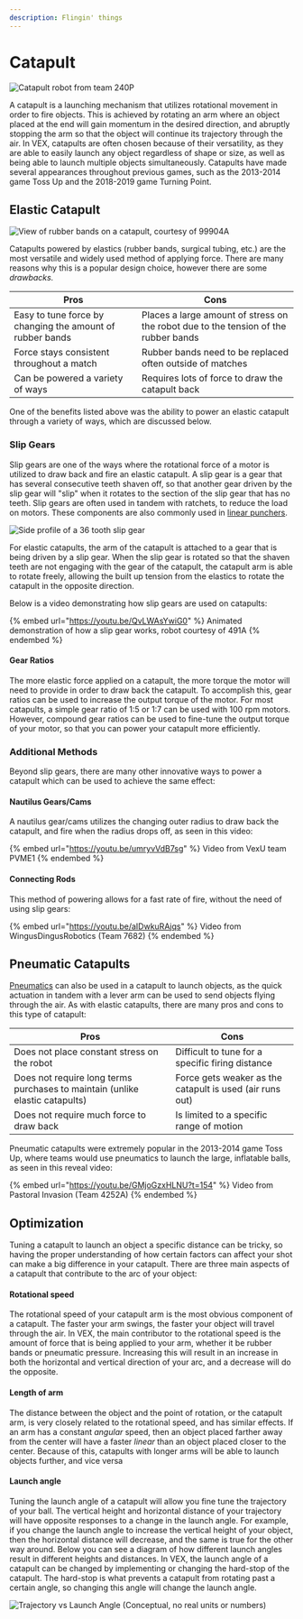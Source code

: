 ```yaml
---
description: Flingin' things
---
```


# Catapult

![Catapult robot from team 240P](../../.gitbook/assets/Image11.jpg)

A catapult is a launching mechanism that utilizes rotational movement in order to fire objects. This is achieved by rotating an arm where an object placed at the end will gain momentum in the desired direction, and abruptly stopping the arm so that the object will continue its trajectory through the air. In VEX, catapults are often chosen because of their versatility, as they are able to easily launch any object regardless of shape or size, as well as being able to launch multiple objects simultaneously. Catapults have made several appearances throughout previous games, such as the 2013-2014 game Toss Up and the 2018-2019 game Turning Point.

## Elastic Catapult

![View of rubber bands on a catapult, courtesy of 99904A](../../.gitbook/assets/wiki99904catapult.PNG)

Catapults powered by elastics (rubber bands, surgical tubing, etc.) are the most versatile and widely used method of applying force. There are many reasons why this is a popular design choice, however there are some _drawbacks._

| Pros                                                      | Cons                                                                                |
| --------------------------------------------------------- | ----------------------------------------------------------------------------------- |
| Easy to tune force by changing the amount of rubber bands | Places a large amount of stress on the robot due to the tension of the rubber bands |
| Force stays consistent throughout a match                 | Rubber bands need to be replaced often outside of matches                           |
| Can be powered a variety of ways                          | Requires lots of force to draw the catapult back                                    |

One of the benefits listed above was the ability to power an elastic catapult through a variety of ways, which are discussed below.

### Slip Gears

Slip gears are one of the ways where the rotational force of a motor is utilized to draw back and fire an elastic catapult. A slip gear is a gear that has several consecutive teeth shaven off, so that another gear driven by the slip gear will "slip" when it rotates to the section of the slip gear that has no teeth. Slip gears are often used in tandem with ratchets, to reduce the load on motors. These components are also commonly used in [linear punchers](linear-puncher.md).

![Side profile of a 36 tooth slip gear](../../.gitbook/assets/slipgearsmall.png)

For elastic catapults, the arm of the catapult is attached to a gear that is being driven by a slip gear. When the slip gear is rotated so that the shaven teeth are not engaging with the gear of the catapult, the catapult arm is able to rotate freely, allowing the built up tension from the elastics to rotate the catapult in the opposite direction.

Below is a video demonstrating how slip gears are used on catapults:

{% embed url="https://youtu.be/QvLWAsYwiG0" %}
Animated demonstration of how a slip gear works, robot courtesy of 491A
{% endembed %}

#### Gear Ratios

The more elastic force applied on a catapult, the more torque the motor will need to provide in order to draw back the catapult. To accomplish this, gear ratios can be used to increase the output torque of the motor. For most catapults, a simple gear ratio of 1:5 or 1:7 can be used with 100 rpm motors. However, compound gear ratios can be used to fine-tune the output torque of your motor, so that you can power your catapult more efficiently.

### Additional Methods

Beyond slip gears, there are many other innovative ways to power a catapult which can be used to achieve the same effect:

#### Nautilus Gears/Cams

A nautilus gear/cams utilizes the changing outer radius to draw back the catapult, and fire when the radius drops off, as seen in this video:

{% embed url="https://youtu.be/umryvVdB7sg" %}
Video from VexU team PVME1&#x20;
{% endembed %}

#### Connecting Rods

This method of powering allows for a fast rate of fire, without the need of using slip gears:

{% embed url="https://youtu.be/aIDwkuRAjqs" %}
Video from WingusDingusRobotics (Team 7682)
{% endembed %}

## Pneumatic Catapults

[Pneumatics](../pneumatics.md) can also be used in a catapult to launch objects, as the quick actuation in tandem with a lever arm can be used to send objects flying through the air. As with elastic catapults, there are many pros and cons to this type of catapult:

| Pros                                                                         | Cons                                                     |
| ---------------------------------------------------------------------------- | -------------------------------------------------------- |
| Does not place constant stress on the robot                                  | Difficult to tune for a specific firing distance         |
| Does not require long terms purchases to maintain (unlike elastic catapults) | Force gets weaker as the catapult is used (air runs out) |
| Does not require much force to draw back                                     | Is limited to a specific range of motion                 |

Pneumatic catapults were extremely popular in the 2013-2014 game Toss Up, where teams would use pneumatics to launch the large, inflatable balls, as seen in this reveal video:

{% embed url="https://youtu.be/GMjoGzxHLNU?t=154" %}
Video from Pastoral Invasion (Team 4252A)
{% endembed %}

## Optimization

Tuning a catapult to launch an object a specific distance can be tricky, so having the proper understanding of how certain factors can affect your shot can make a big difference in your catapult. There are three main aspects of a catapult that contribute to the arc of your object:

#### Rotational speed

The rotational speed of your catapult arm is the most obvious component of a catapult. The faster your arm swings, the faster your object will travel through the air. In VEX, the main contributor to the rotational speed is the amount of force that is being applied to your arm, whether it be rubber bands or pneumatic pressure. Increasing this will result in an increase in both the horizontal and vertical direction of your arc, and a decrease will do the opposite.

#### Length of arm

The distance between the object and the point of rotation, or the catapult arm, is very closely related to the rotational speed, and has similar effects. If an arm has a constant _angular_ speed, then an object placed farther away from the center will have a faster _linear_ than an object placed closer to the center. Because of this, catapults with longer arms will be able to launch objects further, and vice versa

#### Launch angle

Tuning the launch angle of a catapult will allow you fine tune the trajectory of your ball. The vertical height and horizontal distance of your trajectory will have opposite responses to a change in the launch angle. For example, if you change the launch angle to increase the vertical height of your object, then the horizontal distance will decrease, and the same is true for the other way around. Below you can see a diagram of how different launch angles result in different heights and distances. In VEX, the launch angle of a catapult can be changed by implementing or changing the hard-stop of the catapult. The hard-stop is what prevents a catapult from rotating past a certain angle, so changing this angle will change the launch angle.

![Trajectory vs Launch Angle (Conceptual, no real units or numbers)](<../../.gitbook/assets/image (22) (1) (1) (1).png>)
